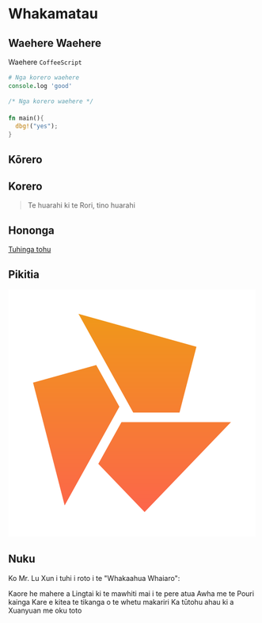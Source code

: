 [Markdown 全局注释]:#

# Whakamatau

## Waehere Waehere

Waehere `CoffeeScript`

```coffee
# Nga korero waehere
console.log 'good'


```

```rust
/* Nga korero waehere */

fn main(){
  dbg!("yes");
}
```

## Kōrero

<!-- HTML 注释 --> 

<!-- 多行注释 --> 

## Korero

> Te huarahi ki te Rori, tino huarahi

## Hononga

[Tuhinga tohu](https://github.com/xxai-art/xxai-art-md)

## Pikitia

![xxAI.Toi Tohu Tuakiri](https://raw.githubusercontent.com/xxai-art/web/main/file/svg/logo.svg)

## Nuku

Ko Mr. Lu Xun i tuhi i roto i te "Whakaahua Whaiaro":

  Kaore he mahere a Lingtai ki te mawhiti mai i te pere atua
  Awha me te Pouri kainga
  Kare e kitea te tikanga o te whetu makariri
  Ka tūtohu ahau ki a Xuanyuan me oku toto


